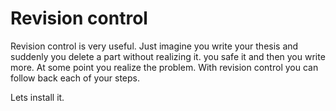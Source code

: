 # Revision control

Revision control is very useful. Just imagine you write your thesis and suddenly you delete a part without realizing it. you safe it and then you write more. At some point you realize the problem. With revision control you can follow back each of your steps.

Lets install it.
